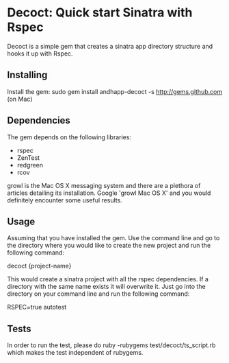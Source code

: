 Decoct: Quick start Sinatra with Rspec
=====================================

Decoct is a simple gem that creates a sinatra app directory structure and hooks it up with Rspec.

Installing
---------

Install the gem: sudo gem install andhapp-decoct -s http://gems.github.com (on Mac)

Dependencies
-----------

The gem depends on the following libraries:

* rspec
* ZenTest
* redgreen
* rcov

growl is the Mac OS X messaging system and there are a plethora of articles detailing its installation. Google 'growl Mac OS X' and you would definitely encounter some useful results.

Usage
----

Assuming that you have installed the gem. Use the command line and go to the directory where you would like to create
the new project and run the following command:

decoct {project-name}

This would create a sinatra project with all the rspec dependencies. If a directory with the same name exists it will 
overwrite it. Just go into the directory on your command line and run the following command:

RSPEC=true autotest

Tests
---

In order to run the test, please do ruby -rubygems test/decoct/ts_script.rb which makes the test independent of rubygems. 